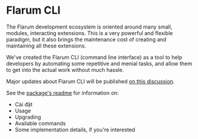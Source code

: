 # Flarum CLI

The Flarum development ecosystem is oriented around many small, modules, interacting extensions. This is a very powerful and flexible paradigm, but it also brings the maintenance cost of creating and maintaining all these extensions.

We've created the Flarum CLI (command line interface) as a tool to help developers by automating some repetitive and menial tasks, and allow them to get into the actual work without much hassle.

Major updates about Flarum CLI will be published [on this discussion](https://discuss.flarum.org/d/28427-flarum-cli-v10).

See the [package's readme](https://github.com/flarum/cli#readme) for information on:

- Cài đặt
- Usage
- Upgrading
- Available commands
- Some implementation details, if you're interested
